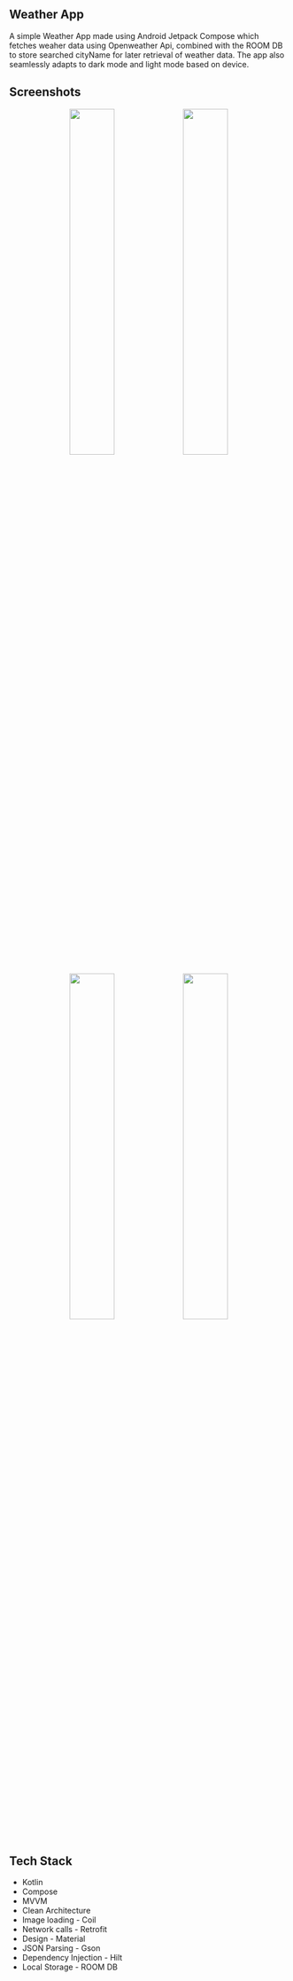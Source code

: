 ## Weather App
 A simple Weather App made using Android Jetpack Compose which fetches weaher data using Openweather Api, combined with the ROOM DB to store searched cityName for later retrieval of weather data.
 The app also seamlessly adapts to dark mode and light mode based on device.

 ## Screenshots

<div align="center">

<div>
<img src="https://github.com/prasidhanchan/Weath!er/assets/92362239/9f7b531c-691f-43fa-a1c4-30a8415c3d08" width="40%" />
<img src="https://github.com/prasidhanchan/Weather/assets/92362239/806b2d92-ec80-4a08-a92c-2eff6b375573" width="40%" />
<img src="https://github.com/prasidhanchan/Weather/assets/92362239/f347bb6d-f125-4b4e-b8d4-7000af24818f" width="40%" />
<img src="https://github.com/prasidhanchan/Weather/assets/92362239/c6871790-1eca-40e9-85fc-d30ee60da47d" width="40%" />
</div>
</div>

 ## Tech Stack
 * Kotlin
 * Compose
 * MVVM
 * Clean Architecture
 * Image loading - Coil
 * Network calls - Retrofit
 * Design - Material
 * JSON Parsing - Gson
 * Dependency Injection - Hilt
 * Local Storage - ROOM DB
